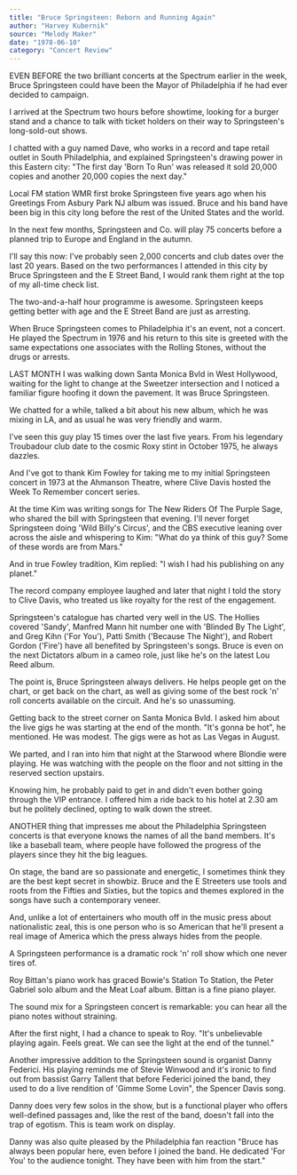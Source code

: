 ```yaml
---
title: "Bruce Springsteen: Reborn and Running Again"
author: "Harvey Kubernik"
source: "Melody Maker"
date: "1978-06-10"
category: "Concert Review"
---
```


EVEN BEFORE the two brilliant concerts at the Spectrum earlier in the week, Bruce Springsteen could have been the Mayor of Philadelphia if he had ever decided to campaign.

I arrived at the Spectrum two hours before showtime, looking for a burger stand and a chance to talk with ticket holders on their way to Springsteen's long-sold-out shows.

I chatted with a guy named Dave, who works in a record and tape retail outlet in South Philadelphia, and explained Springsteen's drawing power in this Eastern city: "The first day 'Born To Run' was released it sold 20,000 copies and another 20,000 copies the next day."

Local FM station WMR first broke Springsteen five years ago when his Greetings From Asbury Park NJ album was issued. Bruce and his band have been big in this city long before the rest of the United States and the world.

In the next few months, Springsteen and Co. will play 75 concerts before a planned trip to Europe and England in the autumn.

I'll say this now: I've probably seen 2,000 concerts and club dates over the last 20 years. Based on the two performances I attended in this city by Bruce Springsteen and the E Street Band, I would rank them right at the top of my all-time check list.

The two-and-a-half hour programme is awesome. Springsteen keeps getting better with age and the E Street Band are just as arresting.

When Bruce Springsteen comes to Philadelphia it's an event, not a concert. He played the Spectrum in 1976 and his return to this site is greeted with the same expectations one associates with the Rolling Stones, without the drugs or arrests.

LAST MONTH I was walking down Santa Monica Bvld in West Hollywood, waiting for the light to change at the Sweetzer intersection and I noticed a familiar figure hoofing it down the pavement. It was Bruce Springsteen.

We chatted for a while, talked a bit about his new album, which he was mixing in LA, and as usual he was very friendly and warm.

I've seen this guy play 15 times over the last five years. From his legendary Troubadour club date to the cosmic Roxy stint in October 1975, he always dazzles.

And I've got to thank Kim Fowley for taking me to my initial Springsteen concert in 1973 at the Ahmanson Theatre, where Clive Davis hosted the Week To Remember concert series.

At the time Kim was writing songs for The New Riders Of The Purple Sage, who shared the bill with Springsteen that evening. I'll never forget Springsteen doing 'Wild Billy's Circus', and the CBS executive leaning over across the aisle and whispering to Kim: "What do ya think of this guy? Some of these words are from Mars."

And in true Fowley tradition, Kim replied: "I wish I had his publishing on any planet."

The record company employee laughed and later that night I told the story to Clive Davis, who treated us like royalty for the rest of the engagement.

Springsteen's catalogue has charted very well in the US. The Hollies covered 'Sandy', Manfred Mann hit number one with 'Blinded By The Light', and Greg Kihn ('For You'), Patti Smith ('Because The Night'), and Robert Gordon ('Fire') have all benefited by Springsteen's songs. Bruce is even on the next Dictators album in a cameo role, just like he's on the latest Lou Reed album.

The point is, Bruce Springsteen always delivers. He helps people get on the chart, or get back on the chart, as well as giving some of the best rock 'n' roll concerts available on the circuit. And he's so unassuming.

Getting back to the street corner on Santa Monica Bvld. I asked him about the live gigs he was starting at the end of the month. "It's gonna be hot", he mentioned. He was modest. The gigs were as hot as Las Vegas in August.

We parted, and I ran into him that night at the Starwood where Blondie were playing. He was watching with the people on the floor and not sitting in the reserved section upstairs.

Knowing him, he probably paid to get in and didn't even bother going through the VIP entrance. I offered him a ride back to his hotel at 2.30 am but he politely declined, opting to walk down the street.

ANOTHER thing that impresses me about the Philadelphia Springsteen concerts is that everyone knows the names of all the band members. It's like a baseball team, where people have followed the progress of the players since they hit the big leagues.

On stage, the band are so passionate and energetic, I sometimes think they are the best kept secret in showbiz. Bruce and the E Streeters use tools and roots from the Fifties and Sixties, but the topics and themes explored in the songs have such a contemporary veneer.

And, unlike a lot of entertainers who mouth off in the music press about nationalistic zeal, this is one person who is so American that he'll present a real image of America which the press always hides from the people.

A Springsteen performance is a dramatic rock 'n' roll show which one never tires of.

Roy Bittan's piano work has graced Bowie's Station To Station, the Peter Gabriel solo album and the Meat Loaf album. Bittan is a fine piano player.

The sound mix for a Springsteen concert is remarkable: you can hear all the piano notes without straining.

After the first night, I had a chance to speak to Roy. "It's unbelievable playing again. Feels great. We can see the light at the end of the tunnel."

Another impressive addition to the Springsteen sound is organist Danny Federici. His playing reminds me of Stevie Winwood and it's ironic to find out from bassist Garry Tallent that before Federici joined the band, they used to do a live rendition of 'Gimme Some Lovin", the Spencer Davis song.

Danny does very few solos in the show, but is a functional player who offers well-defined passages and, like the rest of the band, doesn't fall into the trap of egotism. This is team work on display.

Danny was also quite pleased by the Philadelphia fan reaction "Bruce has always been popular here, even before I joined the band. He dedicated 'For You' to the audience tonight. They have been with him from the start."